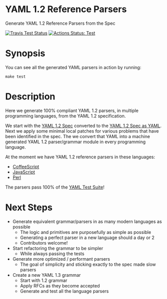 YAML 1.2 Reference Parsers
==========================

Generate YAML 1.2 Reference Parsers from the Spec

[![Travis Test Status](https://travis-ci.org/yaml/yaml-reference-parser.svg?branch=master)](https://travis-ci.org/yaml/yaml-reference-parser)
[![Actions Status: Test](https://github.com/yaml/yaml-reference-parser/workflows/Test/badge.svg)](https://github.com/yaml/yaml-reference-parser/actions?query=workflow%3A"Test")

# Synopsis

You can see all the generated YAML parsers in action by running:
```
make test
```

# Description

Here we generate 100% compliant YAML 1.2 parsers, in multiple programming languages, from the YAML 1.2 specification.

We start with the [YAML 1.2 Spec](https://yaml.org/spec/1.2/spec.html#id2770814) converted to the [YAML 1.2 Spec as YAML](https://github.com/yaml/yaml-grammar/blob/master/yaml-spec-1.2-patch.yaml).
Next we apply some minimal local patches for various problems that have been identified in the spec.
The we convert that YAML into a machine generated YAML 1.2 parser/grammar module in every programming language.

At the moment we have YAML 1.2 reference parsers in these languages:
  * [CoffeeScript](https://github.com/yaml/yaml-grammar/tree/master/parser/coffeescript/lib/grammar.coffee)
  * [JavaScript](https://github.com/yaml/yaml-grammar/tree/master/parser/javascript/lib/grammar.js)
  * [Perl](https://github.com/yaml/yaml-grammar/tree/master/parser/perl/lib/Grammar.pm)

The parsers pass 100% of the [YAML Test Suite](https://github.com/yaml/yaml-test-suite/)!

# Next Steps

* Generate equivalent grammar/parsers in as many modern languages as possible
  * The logic and primitives are purposefully as simple as possible
  * Generating a perfect parser in a new language should a day or 2
  * Contributors welcome!
* Start refactoring the grammar to be simpler
  * While always passing the tests
* Generate more optimized / performant parsers
  * The goal of simplicity and sticking exactly to the spec made slow parsers
* Create a new YAML 1.3 grammar
  * Start with 1.2 grammar
  * Apply RFCs as they become accepted
  * Generate and test all the language parsers
